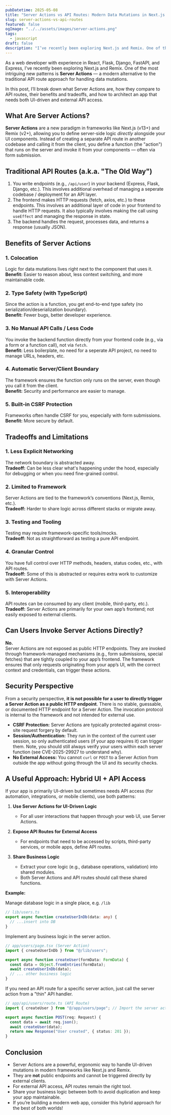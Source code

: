 ```yaml
---
pubDatetime: 2025-05-08
title: "Server Actions vs API Routes: Modern Data Mutations in Next.js & Remix"
slug: server-actions-vs-api-routes
featured: false
ogImage: "../../assets/images/server-actions.png"
tags:
  - javascript
draft: false
description: "I’ve recently been exploring Next.js and Remix. One of the most intriguing new patterns is Server Actions — a modern alternative to the traditional API route approach for handling data mutations. In this post, I’ll break down what Server Actions are, how they compare to API routes, their benefits and tradeoffs, and how to architect an app that needs both UI-driven and external API access."
---
```


As a web developer with experience in React, Flask, Django, FastAPI, and Express, I’ve recently been exploring Next.js and Remix. One of the most intriguing new patterns is **Server Actions** — a modern alternative to the traditional API route approach for handling data mutations.

In this post, I’ll break down what Server Actions are, how they compare to API routes, their benefits and tradeoffs, and how to architect an app that needs both UI-driven and external API access.

## What Are Server Actions?

**Server Actions** are a new paradigm in frameworks like Next.js (v13+) and Remix (v2+), allowing you to define server-side logic _directly_ alongside your UI components. Instead of creating a separate API route in another codebase and calling it from the client, you define a function (the "action") that runs on the server and invoke it from your components — often via form submission.

## Traditional API Routes (a.k.a. "The Old Way")

1. You write endpoints (e.g., `/api/user`) in your backend (Express, Flask, Django, etc.). This involves additional overhead of managing a seperate codebase / deployment for an API layer.
2. The frontend makes HTTP requests (fetch, axios, etc.) to these endpoints. This involves an additional layer of code in your frontend to handle HTTP requests. It also typically involves making the call using `useEffect` and managing the response in state.
3. The backend handles the request, processes data, and returns a response (usually JSON).

## Benefits of Server Actions

### 1. Colocation

Logic for data mutations lives right next to the component that uses it.  
**Benefit:** Easier to reason about, less context switching, and more maintainable code.

### 2. Type Safety (with TypeScript)

Since the action is a function, you get end-to-end type safety (no serialization/deserialization boundary).  
**Benefit:** Fewer bugs, better developer experience.

### 3. No Manual API Calls / Less Code

You invoke the backend function directly from your frontend code (e.g., via a form or a function call), not via `fetch`.  
**Benefit:** Less boilerplate, no need for a seperate API project, no need to manage URLs, headers, etc.

### 4. Automatic Server/Client Boundary

The framework ensures the function only runs on the server, even though you call it from the client.  
**Benefit:** Security and performance are easier to manage.

### 5. Built-in CSRF Protection

Frameworks often handle CSRF for you, especially with form submissions.  
**Benefit:** More secure by default.

## Tradeoffs and Limitations

### 1. Less Explicit Networking

The network boundary is abstracted away.  
**Tradeoff:** Can be less clear what's happening under the hood, especially for debugging or when you need fine-grained control.

### 2. Limited to Framework

Server Actions are tied to the framework’s conventions (Next.js, Remix, etc.).  
**Tradeoff:** Harder to share logic across different stacks or migrate away.

### 3. Testing and Tooling

Testing may require framework-specific tools/mocks.  
**Tradeoff:** Not as straightforward as testing a pure API endpoint.

### 4. Granular Control

You have full control over HTTP methods, headers, status codes, etc., with API routes.  
**Tradeoff:** Some of this is abstracted or requires extra work to customize with Server Actions.

### 5. Interoperability

API routes can be consumed by any client (mobile, third-party, etc.).  
**Tradeoff:** Server Actions are primarily for your own app’s frontend; not easily exposed to external clients.

## Can Users Invoke Server Actions Directly?

**No.**  
Server Actions are not exposed as public HTTP endpoints. They are invoked through framework-managed mechanisms (e.g., form submissions, special fetches) that are tightly coupled to your app’s frontend. The framework ensures that only requests originating from your app’s UI, with the correct context and credentials, can trigger these actions.

## Security Perspective

From a security perspective, **it is not possible for a user to directly trigger a Server Action as a public HTTP endpoint**. There is no stable, guessable, or documented HTTP endpoint for a Server Action. The invocation protocol is internal to the framework and not intended for external use.

- **CSRF Protection:** Server Actions are typically protected against cross-site request forgery by default.
- **Session/Authentication:** They run in the context of the current user session, so only authenticated users (if your app requires it) can trigger them. Note, you should still always verify your users within each server function (see CVE-2025-29927 to understand why).
- **No External Access:** You cannot `curl` or `POST` to a Server Action from outside the app without going through the UI and its security checks.

## A Useful Approach: Hybrid UI + API Access

If your app is primarily UI-driven but sometimes needs API access (for automation, integrations, or mobile clients), use both patterns:

1. **Use Server Actions for UI-Driven Logic**

   - For all user interactions that happen through your web UI, use Server Actions.

2. **Expose API Routes for External Access**

   - For endpoints that need to be accessed by scripts, third-party services, or mobile apps, define API routes.

3. **Share Business Logic**
   - Extract your core logic (e.g., database operations, validation) into shared modules.
   - Both Server Actions and API routes should call these shared functions.

**Example:**

Manage database logic in a single place, e.g. `/lib`

```ts
// lib/users.ts
export async function createUserInDb(data: any) {
  // ...insert into DB
}
```

Implement any business logic in the server action.

```ts
// app/users/page.tsx (Server Action)
import { createUserInDb } from "@/lib/users";

export async function createUser(formData: FormData) {
  const data = Object.fromEntries(formData);
  await createUserInDb(data);
  // ... other business logic
}
```

If you need an API route for a specific server action, just call the server action from a "thin" API handler.

```ts
// app/api/users/route.ts (API Route)
import { createUser } from "@/app/users/page"; // Import the server action

export async function POST(req: Request) {
  const data = await req.json();
  await createUser(data);
  return new Response("User created", { status: 201 });
}
```

## Conclusion

- Server Actions are a powerful, ergonomic way to handle UI-driven mutations in modern frameworks like Next.js and Remix.
- They are **not** public endpoints and cannot be triggered directly by external clients.
- For external API access, API routes remain the right tool.
- Share your business logic between both to avoid duplication and keep your app maintainable.
- If you’re building a modern web app, consider this hybrid approach for the best of both worlds!
